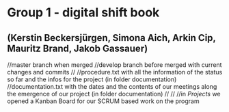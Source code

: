 # Group 1 - digital shift book
## (Kerstin Beckersjürgen, Simona Aich, Arkin Cip, Mauritz Brand, Jakob Gassauer)
















//master branch when merged
//develop branch before merged with current changes and commits
//
//procedure.txt with all the information of the status so far and the infos for the project (in folder documentation)
//documentation.txt with the dates and the contents of our meetings along the emergence of our project (in folder documentation)
//
//
//in *Projects* we opened a Kanban Board for our SCRUM based work on the program

